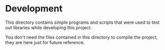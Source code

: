 # Development
This directory contains simple programs and scripts that were used to test
out libraries while developing this project.

You don't need the files contained in this directory to compile the project,
they are here just for future reference.
